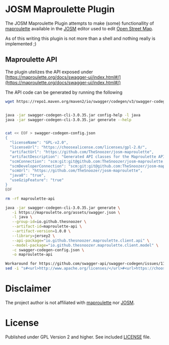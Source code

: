 # JOSM Maproulette Plugin

The JOSM Maproulette Plugin attempts to make (some) functionallity of [maproulette][maproulette] available in the [JOSM][josm] editor used to edit [Open Street Map][osm].

As of this writing this plugin is not more than a shell and nothing really is implemented ;)

## Maproulette API

The plugin utelizes the API exposed under [https://maproulette.org/docs/swagger-ui/index.html#/](https://maproulette.org/docs/swagger-ui/index.html#/)

The API code can be generated by running the following

```bash
wget https://repo1.maven.org/maven2/io/swagger/codegen/v3/swagger-codegen-cli/3.0.35/swagger-codegen-cli-3.0.35.jar -O swagger-codegen-cli-3.0.35.jar


java -jar swagger-codegen-cli-3.0.35.jar config-help -l java
java -jar swagger-codegen-cli-3.0.35.jar generate --help


cat << EOF > swagger-codegen-config.json
{
  "licenseName": "GPL-v2.0",
  "licenseUrl": "https://choosealicense.com/licenses/gpl-2.0/",
  "artifactUrl": "https://github.com/TheSnoozer/josm-maproulette",
  "artifactDescription": "Generated API classes for the Maproulette API under https://maproulette.org/docs/swagger-ui/index.html#/. Generated via https://github.com/swagger-api/swagger-codegen",
  "scmConnection": "scm:git:git@github.com:TheSnoozer/josm-maproulette.git",
  "scmDeveloperConnection": "scm:git:git@github.com:TheSnoozer/josm-maproulette.git",
  "scmUrl": "https://github.com/TheSnoozer/josm-maproulette",
  "java8": "true",
  "useGzipFeature": "true"
}
EOF

rm -rf maproulette-api

java -jar swagger-codegen-cli-3.0.35.jar generate \
   -i https://maproulette.org/assets/swagger.json \
   -l java \
   --group-id=io.github.thesnoozer \
   --artifact-id=maproulette-api \
   --artifact-version=1.0.0 \
   --library=jersey2 \
   --api-package="io.github.thesnoozer.maproulette.client.api" \
   --model-package="io.github.thesnoozer.maproulette.client.model" \
   -c swagger-codegen-config.json \
   -o maproulette-api

Workaround for https://github.com/swagger-api/swagger-codegen/issues/11951
sed -i "s#<url>http://www.apache.org/licenses/</url>#<url>https://choosealicense.com/licenses/gpl-2.0/</url>#" pom.xml
```

# Disclaimer
The project author is not affiliated with [maproulette][maproulette] nor [JOSM][josm].

# License
Published under GPL Version 2 and higher. See included [LICENSE](LICENSE) file.


[osm]:http://www.openstreetmap.org
[josm]:http://josm.openstreetmap.de/
[maproulette]:https://maproulette.org/
